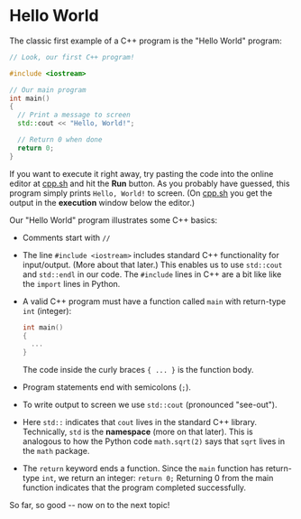 # Hello World

The classic first example of a C++ program is the "Hello World" program:

```cpp
// Look, our first C++ program!

#include <iostream>

// Our main program
int main()
{
  // Print a message to screen
  std::cout << "Hello, World!";

  // Return 0 when done
  return 0;
}
```

If you want to execute it right away, try pasting the code into the online editor at [cpp.sh](http://cpp.sh/) and hit the **Run** button. As you probably have guessed, this program simply prints `Hello, World!` to screen. (On [cpp.sh](http://cpp.sh/) you get the output in the **execution** window below the editor.)

Our "Hello World" program illustrates some C++ basics: 

- Comments start with `//`

- The line `#include <iostream>` includes standard C++ functionality for input/output. (More about that later.) This enables us to use `std::cout` and `std::endl` in our code. The `#include` lines in C++ are a bit like like the `import` lines in Python.

- A valid C++ program must have a function called `main` with return-type `int` (integer):
  ```cpp
  int main()
  {
    ...
  }
  ```
  The code inside the curly braces `{ ... }` is the function body.

- Program statements end with semicolons (`;`).

- To write output to screen we use `std::cout` (pronounced "see-out").

- Here `std::` indicates that `cout` lives in the standard C++ library. Technically, `std` is the **namespace** (more on that later). This is analogous to how the Python code `math.sqrt(2)` says that `sqrt` lives in the `math` package.
 
- The `return` keyword ends a function. Since the `main` function has return-type `int`, we return an integer: `return 0;` Returning 0 from the main function indicates that the program completed successfully.

So far, so good -- now on to the next topic!